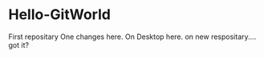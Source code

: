 # Hello-GitWorld

First repositary 
One changes here.
On Desktop here.
on new respositary.... got it?
